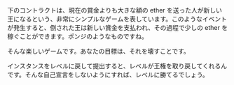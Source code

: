 下のコントラクトは、現在の賞金よりも大きな額の ether を送った人が新しい王になるという、非常にシンプルなゲームを表しています。このようなイベントが発生すると、倒された王は新しい賞金を支払われ、その過程で少しの ether を稼ぐことができます。ポンジのようなものですね。

そんな楽しいゲームです。あなたの目標は、それを壊すことです。

インスタンスをレベルに戻して提出すると、レベルが王権を取り戻してくれるんです。そんな自己宣言をしないようにすれば、レベルに勝てるでしょう。
